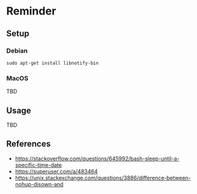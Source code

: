 
# Reminder

## Setup

### Debian

```
sudo apt-get install libnotify-bin
```

### MacOS

TBD

## Usage

TBD


## References
- https://stackoverflow.com/questions/645992/bash-sleep-until-a-specific-time-date
- https://superuser.com/a/483464
- https://unix.stackexchange.com/questions/3886/difference-between-nohup-disown-and
